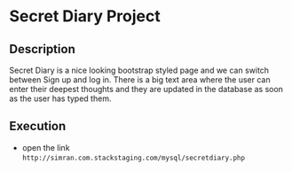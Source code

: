 # Secret Diary Project

## Description
Secret Diary is a nice looking bootstrap styled page and we can
switch between Sign up and log in. There is a big text area where the user
can enter their deepest thoughts and they are updated in the database as
soon as the user has typed them.

## Execution
- open the link `http://simran.com.stackstaging.com/mysql/secretdiary.php`
